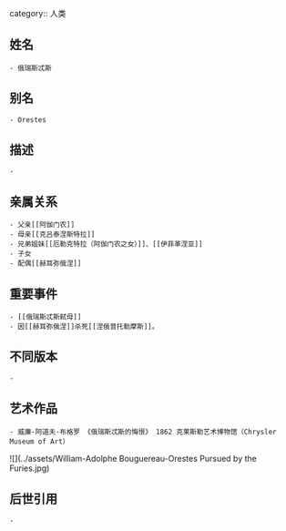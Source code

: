 category:: 人类
## 姓名
	- 俄瑞斯忒斯
## 别名
	- Orestes
## 描述
	-
## 亲属关系
	- 父亲[[阿伽门农]]
	- 母亲[[克吕泰涅斯特拉]]
	- 兄弟姐妹[[厄勒克特拉（阿伽门农之女）]]、[[伊菲革涅亚]]
	- 子女
	- 配偶[[赫耳弥俄涅]]
## 重要事件
	- [[俄瑞斯忒斯弑母]]
	- 因[[赫耳弥俄涅]]杀死[[涅俄普托勒摩斯]]。
## 不同版本
	-
## 艺术作品
	- 威廉-阿道夫·布格罗 《俄瑞斯忒斯的悔恨》 1862 克莱斯勒艺术博物馆（Chrysler Museum of Art）
 ![](../assets/William-Adolphe Bouguereau-Orestes Pursued by the Furies.jpg)
## 后世引用
	-
